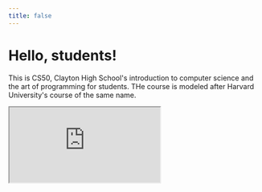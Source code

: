 ```yaml
---
title: false
---
```


# Hello, students!

This is CS50, Clayton High School's introduction to computer science and the art of programming for students. THe course is modeled after Harvard University's course of the same name.

<iframe src="https://www.youtube.com/embed/tZxLMIk_SaY?playlist=GAB6Gm7pTTA"></iframe>
